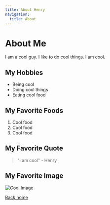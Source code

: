 ```yaml
---
title: About Henry
navigation:
  title: About
---
```


# About Me

I am a cool guy. I like to do cool things. I am cool.

## My Hobbies

- Being cool
- Doing cool things
- Eating cool food

## My Favorite Foods

1. Cool food
2. Cool food
3. Cool food

## My Favorite Quote

> "I am cool" - Henry

## My Favorite Image

![Cool Image](https://picsum.photos/seed/picsum/200/300)

[Back home](/)

